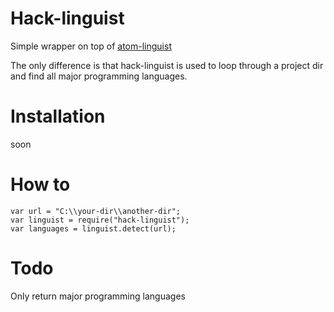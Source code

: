 # Hack-linguist

Simple wrapper on top of [atom-linguist](https://github.com/lee-dohm/atom-linguist)

The only difference is that hack-linguist is used to loop through a project dir and find all major programming languages.

# Installation
soon

# How to

```
var url = "C:\\your-dir\\another-dir";
var linguist = require("hack-linguist");
var languages = linguist.detect(url);
```

# Todo

Only return major programming languages
